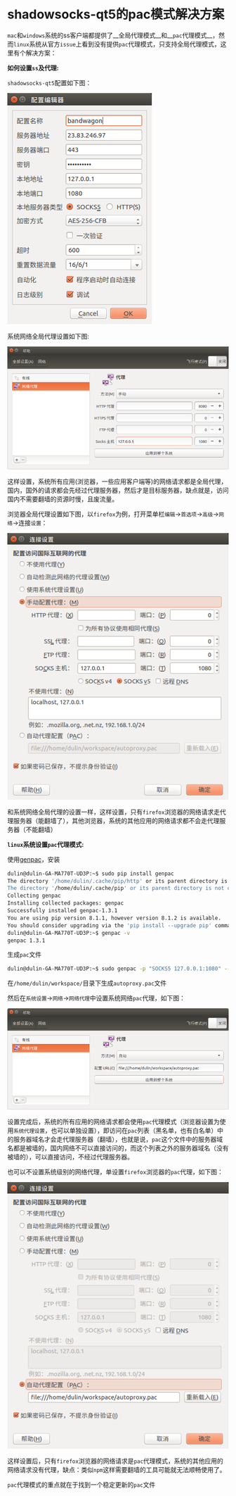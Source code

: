 # shadowsocks-qt5的pac模式解决方案

`mac`和`windows`系统的ss客户端都提供了__全局代理模式__和__`pac`代理模式__，然而`linux`系统从官方`issue`上看到没有提供`pac`代理模式，只支持全局代理模式，这里有个解决方案：

__如何设置`ss`及代理:__

`shadowsocks-qt5`配置如下图：

![shadowsocks-qt5-config](img/shadowsocks-qt5-config.png)

系统网络全局代理设置如下图:

![shadowsocks-qt5-global-proxy](img/shadowsocks-qt5-global-proxy.png)

这样设置，系统所有应用(浏览器，一些应用客户端等)的网络请求都是全局代理，国内，国外的请求都会先经过代理服务器，然后才是目标服务器，缺点就是，访问国内不需要翻墙的资源时慢，且废流量。

浏览器全局代理设置如下图，以`firefox`为例，打开菜单栏`编辑`->`首选项`->`高级`->`网络`->连接`设置`：

![browser-global-proxy](img/browser-global-proxy.png)

和系统网络全局代理的设置一样，这样设置，只有`firefox`浏览器的网络请求走代理服务器（能翻墙了），其他浏览器，系统的其他应用的网络请求都不会走代理服务器（不能翻墙）

__`linux`系统设置`pac`代理模式:__

使用[genpac](https://github.com/JinnLynn/genpac)，安装
```bash
dulin@dulin-GA-MA770T-UD3P:~$ sudo pip install genpac
The directory '/home/dulin/.cache/pip/http' or its parent directory is not owned by the current user and the cache has been disabled. Please check the permissions and owner of that directory. If executing pip with sudo, you may want sudo's -H flag.
The directory '/home/dulin/.cache/pip' or its parent directory is not owned by the current user and caching wheels has been disabled. check the permissions and owner of that directory. If executing pip with sudo, you may want sudo's -H flag.
Collecting genpac
Installing collected packages: genpac
Successfully installed genpac-1.3.1
You are using pip version 8.1.1, however version 8.1.2 is available.
You should consider upgrading via the 'pip install --upgrade pip' command.
dulin@dulin-GA-MA770T-UD3P:~$ genpac -v
genpac 1.3.1
```

生成`pac`文件

```bash
dulin@dulin-GA-MA770T-UD3P:~$ sudo genpac -p "SOCKS5 127.0.0.1:1080" --gfwlist-proxy="SOCKS5 127.0.0.1:1080" --gfwlist-url="https://raw.githubusercontent.com/gfwlist/gfwlist/master/gfwlist.txt" --output="./workspace/autoproxy.pac"
```

在`/home/dulin/workspace/`目录下生成`autoproxy.pac`文件

然后在`系统设置`->`网络`->`网络代理`中设置系统网络`pac`代理，如下图：

![network-pac-proxy](img/network-pac-proxy.png)

设置完成后，系统的所有应用的网络请求都会使用`pac`代理模式（浏览器设置为使用`系统代理设置`，也可以单独设置），即访问在`pac`列表（黑名单，也有白名单）中的服务器域名才会走代理服务器（翻墙），也就是说，`pac`这个文件中的服务器域名都是被墙的，国内网络不可以直接访问的，而这个列表之外的服务器域名（没有被墙的），可以直接访问，不经过代理服务器。

也可以不设置系统级别的网络代理，单设置`firefox`浏览器的`pac`代理，如下图：

![browser-pac-proxy](img/browser-pac-proxy.png)

这样设置后，只有`firefox`浏览器的网络请求是`pac`代理模式，系统的其他应用的网络请求没有代理，缺点：类似`npm`这样需要翻墙的工具可能就无法顺畅使用了。

`pac`代理模式的重点就在于找到一个稳定更新的`pac`文件
